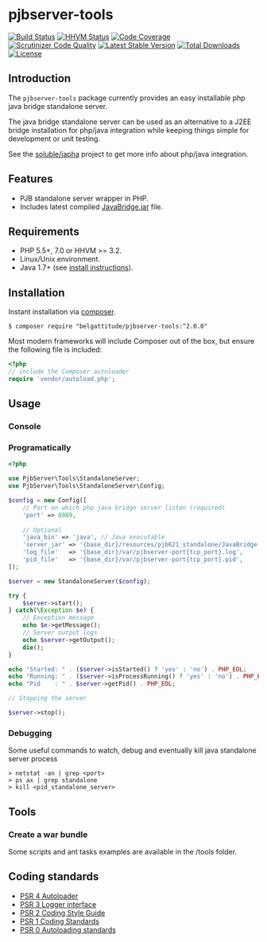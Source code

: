 # pjbserver-tools

[![Build Status](https://travis-ci.org/belgattitude/pjbserver-tools.svg?branch=master)](https://travis-ci.org/belgattitude/pjbserver-tools)
[![HHVM Status](http://hhvm.h4cc.de/badge/belgattitude/pjbserver-tools.png?style=flat)](http://hhvm.h4cc.de/package/belgattitude/pjbserver-tools)
[![Code Coverage](https://scrutinizer-ci.com/g/belgattitude/pjbserver-tools/badges/coverage.png?s=aaa552f6313a3a50145f0e87b252c84677c22aa9)](https://scrutinizer-ci.com/g/belgattitude/pjbserver-tools/)
[![Scrutinizer Code Quality](https://scrutinizer-ci.com/g/belgattitude/pjbserver-tools/badges/quality-score.png?b=master)](https://scrutinizer-ci.com/g/belgattitude/pjbserver-tools/?branch=master)
[![Latest Stable Version](https://poser.pugx.org/belgattitude/pjbserver-tools/v/stable.svg)](https://packagist.org/packages/belgattitude/pjbserver-tools)
[![Total Downloads](https://poser.pugx.org/belgattitude/pjbserver-tools/downloads.png)](https://packagist.org/packages/belgattitude/pjbserver-tools)
[![License](https://poser.pugx.org/belgattitude/pjbserver-tools/license.png)](https://packagist.org/packages/belgattitude/pjbserver-tools)


## Introduction

The `pjbserver-tools` package currently provides an easy installable php java bridge standalone server.

The java bridge standalone server can be used as an alternative to a J2EE bridge installation 
for php/java integration while keeping things simple for development or unit testing.
 
See the [soluble/japha](https://github.com/belgattitude/soluble-japha) project to get more info about php/java integration.  
  

## Features

- PJB standalone server wrapper in PHP.
- Includes latest compiled [JavaBridge.jar](./resources/pjb621_standalone/JavaBridge.jar) file.

## Requirements

- PHP 5.5+, 7.0 or HHVM >= 3.2.
- Linux/Unix environment.
- Java 1.7+ (see [install instructions](./doc/install_java.md)).

## Installation

Instant installation via [composer](http://getcomposer.org/).

```console
$ composer require "belgattitude/pjbserver-tools:^2.0.0"
```
Most modern frameworks will include Composer out of the box, but ensure the following file is included:

```php
<?php
// include the Composer autoloader
require 'vendor/autoload.php';
```


## Usage

### Console

### Programatically

```php
<?php

use PjbServer\Tools\StandaloneServer;
use PjbServer\Tools\StandaloneServer\Config;

$config = new Config([
    // Port on which php java bridge server listen (required)
    'port' => 8089,
    
    // Optional
    'java_bin' => 'java', // Java executable
    'server_jar' => '{base_dir}/resources/pjb621_standalone/JavaBridge.jar',
    'log_file'   => '{base_dir}/var/pjbserver-port{tcp_port}.log',
    'pid_file'   => '{base_dir}/var/pjbserver-port{tcp_port}.pid',
]);

$server = new StandaloneServer($config);

try {
    $server->start();
} catch(\Exception $e) {
    // Exception message
    echo $e->getMessage();
    // Server output logs
    echo $server->getOutput();
    die();
}

echo "Started: " . ($server->isStarted() ? 'yes' : 'no') . PHP_EOL;
echo "Running: " . ($server->isProcessRunning() ? 'yes' : 'no') . PHP_EOL;
echo "Pid    : " . $server->getPid() . PHP_EOL;

// Stopping the server

$server->stop();

```

### Debugging

Some useful commands to watch, debug and eventually kill java standalone server process

```shell
> netstat -an | grep <port>
> ps ax | grep standalone
> kill <pid_standalone_server>
```

## Tools

### Create a war bundle

Some scripts and ant tasks examples are available in the /tools folder.

## Coding standards

* [PSR 4 Autoloader](https://github.com/php-fig/fig-standards/blob/master/accepted/PSR-4-autoloader.md)
* [PSR 3 Logger interface](https://github.com/php-fig/fig-standards/blob/master/accepted/PSR-3-logger-interface.md)
* [PSR 2 Coding Style Guide](https://github.com/php-fig/fig-standards/blob/master/accepted/PSR-2-coding-style-guide.md)
* [PSR 1 Coding Standards](https://github.com/php-fig/fig-standards/blob/master/accepted/PSR-1-basic-coding-standard.md)
* [PSR 0 Autoloading standards](https://github.com/php-fig/fig-standards/blob/master/accepted/PSR-0.md)


